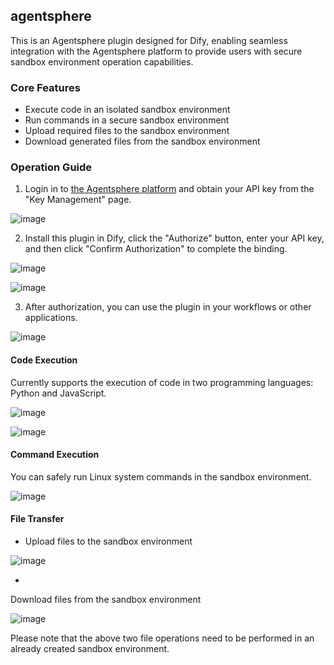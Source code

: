 ## agentsphere


This is an Agentsphere plugin designed for Dify, enabling seamless integration with the Agentsphere platform to provide users with secure sandbox environment operation capabilities.

### Core Features

- Execute code in an isolated sandbox environment
- Run commands in a secure sandbox environment
- Upload required files to the sandbox environment
- Download generated files from the sandbox environment

### Operation Guide

1. Login in to [the Agentsphere platform](https://www.agentsphere.run/) and obtain your API key from the "Key Management" page.

![image](./_assets/agentsphere_01.png)

2. Install this plugin in Dify, click the "Authorize" button, enter your API key, and then click "Confirm Authorization" to complete the binding.

![image](./_assets/agentsphere_02.png)

![image](./_assets/agentsphere_03.png)

3. After authorization, you can use the plugin in your workflows or other applications.

![image](./_assets/agentsphere_04.png)

#### Code Execution

Currently supports the execution of code in two programming languages: Python and JavaScript.

![image](./_assets/agentsphere_05.png)

![image](./_assets/agentsphere_06.png)

#### Command Execution

You can safely run Linux system commands in the sandbox environment.

![image](./_assets/agentsphere_07.png)

#### File Transfer

- Upload files to the sandbox environment

![image](./_assets/agentsphere_08.png)

- 
Download files from the sandbox environment

![image](./_assets/agentsphere_09.png)

Please note that the above two file operations need to be performed in an already created sandbox environment.
